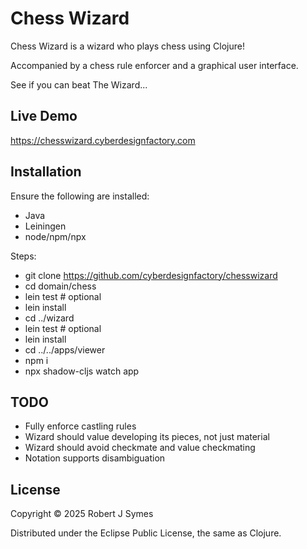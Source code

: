 # Chess Wizard

Chess Wizard is a wizard who plays chess using Clojure!

Accompanied by a chess rule enforcer and a graphical user interface.

See if you can beat The Wizard...

## Live Demo

https://chesswizard.cyberdesignfactory.com

## Installation

Ensure the following are installed:
- Java
- Leiningen
- node/npm/npx

Steps:
- git clone https://github.com/cyberdesignfactory/chesswizard
- cd domain/chess
- lein test  # optional
- lein install
- cd ../wizard
- lein test  # optional
- lein install
- cd ../../apps/viewer
- npm i
- npx shadow-cljs watch app

## TODO

- Fully enforce castling rules
- Wizard should value developing its pieces, not just material
- Wizard should avoid checkmate and value checkmating
- Notation supports disambiguation

## License

Copyright © 2025 Robert J Symes

Distributed under the Eclipse Public License, the same as Clojure.


